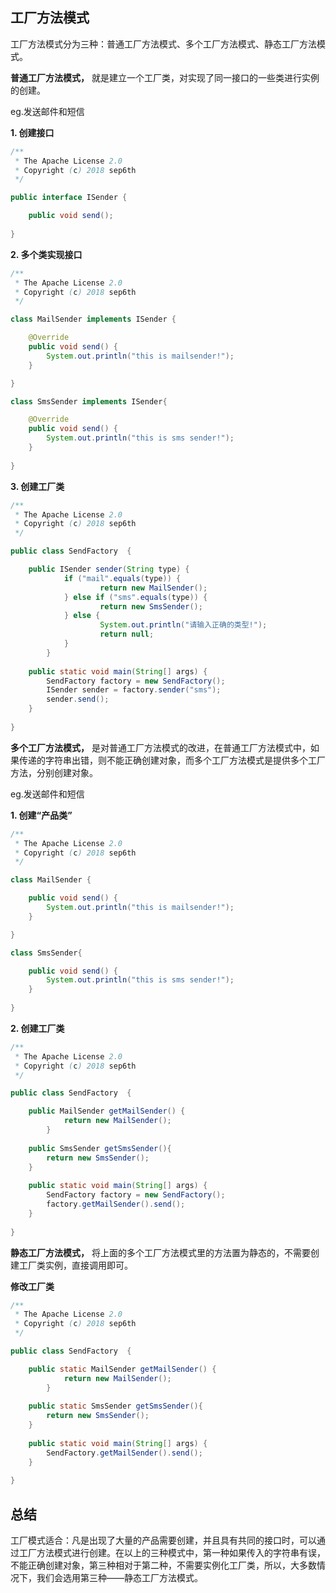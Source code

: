 ## 工厂方法模式

工厂方法模式分为三种：普通工厂方法模式、多个工厂方法模式、静态工厂方法模式。

**普通工厂方法模式，** 就是建立一个工厂类，对实现了同一接口的一些类进行实例的创建。

eg.发送邮件和短信

**1. 创建接口**

```java
/** 
 * The Apache License 2.0
 * Copyright (c) 2018 sep6th
 */

public interface ISender {

	public void send();
	
}
```
**2. 多个类实现接口**

```java
/** 
 * The Apache License 2.0
 * Copyright (c) 2018 sep6th
 */

class MailSender implements ISender {

	@Override
	public void send() {
		System.out.println("this is mailsender!"); 
	}

}

class SmsSender implements ISender{

	@Override
	public void send() {
		System.out.println("this is sms sender!");
	}
	
}
```
**3. 创建工厂类**

```java
/** 
 * The Apache License 2.0
 * Copyright (c) 2018 sep6th
 */

public class SendFactory  {

	public ISender sender(String type) {  
        	if ("mail".equals(type)) {  
            		return new MailSender();  
       		} else if ("sms".equals(type)) {  
            		return new SmsSender();  
        	} else {  
            		System.out.println("请输入正确的类型!");  
            		return null;  
        	}  
    	}
	
	public static void main(String[] args) {
		SendFactory factory = new SendFactory();
		ISender sender = factory.sender("sms");
		sender.send();
	}
	
}
```
**多个工厂方法模式，** 是对普通工厂方法模式的改进，在普通工厂方法模式中，如果传递的字符串出错，则不能正确创建对象，而多个工厂方法模式是提供多个工厂方法，分别创建对象。

eg.发送邮件和短信

**1. 创建“产品类”**

```java
/** 
 * The Apache License 2.0
 * Copyright (c) 2018 sep6th
 */

class MailSender {

	public void send() {
		System.out.println("this is mailsender!"); 
	}

}

class SmsSender{

	public void send() {
		System.out.println("this is sms sender!");
	}
	
}
```

**2. 创建工厂类**

```java
/** 
 * The Apache License 2.0
 * Copyright (c) 2018 sep6th
 */

public class SendFactory  {

	public MailSender getMailSender() {  
        	return new MailSender();  
    	}
	
	public SmsSender getSmsSender(){
		return new SmsSender(); 
	}
	
	public static void main(String[] args) {
		SendFactory factory = new SendFactory();
		factory.getMailSender().send();
	}
	
}
```

**静态工厂方法模式，** 将上面的多个工厂方法模式里的方法置为静态的，不需要创建工厂类实例，直接调用即可。

**修改工厂类**
```java
/** 
 * The Apache License 2.0
 * Copyright (c) 2018 sep6th
 */

public class SendFactory  {

	public static MailSender getMailSender() {  
        	return new MailSender();  
    	}
	
	public static SmsSender getSmsSender(){
		return new SmsSender(); 
	}
	
	public static void main(String[] args) {
		SendFactory.getMailSender().send();
	}
	
}
```
## 总结 
工厂模式适合：凡是出现了大量的产品需要创建，并且具有共同的接口时，可以通过工厂方法模式进行创建。在以上的三种模式中，第一种如果传入的字符串有误，不能正确创建对象，第三种相对于第二种，不需要实例化工厂类，所以，大多数情况下，我们会选用第三种——静态工厂方法模式。

